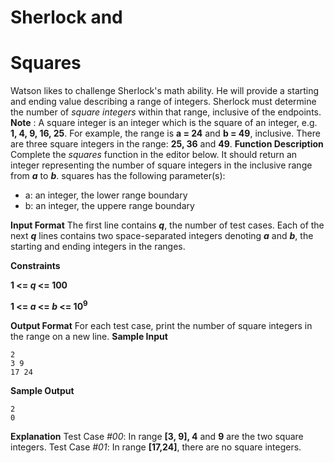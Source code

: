 # Sherlock and

# Squares

Watson likes to challenge Sherlock's math ability. He will provide a starting and ending value describing a range of integers. Sherlock must determine the number of *square integers* within that range, inclusive of the endpoints.
**Note** : A square integer is an integer which is the square of an integer, e.g. **1, 4, 9, 16, 25**.
For example, the range is **a = 24** and **b = 49**, inclusive. There are three square integers in the range: **25, 36** and **49**.
**Function Description**
Complete the *squares* function in the editor below. It should return an integer representing the number of square integers in the inclusive range from ***a*** to ***b***.
squares has the following parameter(s):
- a: an integer, the lower range boundary
- b: an integer, the uppere range boundary

**Input Format**
The first line contains ***q***, the number of test cases.
Each of the next ***q*** lines contains two space-separated integers denoting ***a*** and ***b***, the starting and ending integers in the ranges.

**Constraints**

**1 <= *q* <= 100**

**1 <= *a* <= *b* <= 10<sup>9</sup>** 

**Output Format**
For each test case, print the number of square integers in the range on a new line.
**Sample Input**

```
2 
3 9
17 24 
```
**Sample Output**
```
2
0 
```
**Explanation**
Test Case *#00*: In range **[3, 9], 4** and **9** are the two square integers.
Test Case *#01*: In range **[17,24]**, there are no square integers.